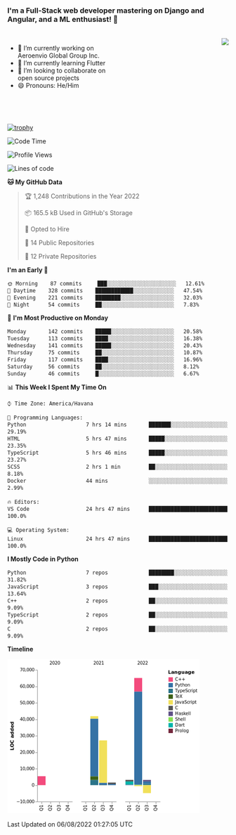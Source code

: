 ### I'm a Full-Stack web developer mastering on Django and Angular, and a ML enthusiast!  👋

<br/>

<img align="right" height="250"  src="https://media1.giphy.com/media/qgQUggAC3Pfv687qPC/giphy.gif?cid=ecf05e470ttfxgsj072btembitu1zn4ti3t3cdyg4jo5b3by&rid=giphy.gif&ct=g" />

 <div style="width:50%">
    <ul>
      <li>🔭 I’m currently working on Aeroenvio Global Group Inc.</li>
      <li>🌱 I’m currently learning Flutter</li>
      <li>👯 I’m looking to collaborate on open source projects</li>
      <li>😄 Pronouns: He/Him</li>
<!--       <li>⚡ Fun fact: I started my first professional project for a company as web dev without knowing any JS </li> -->
    </ul>
  </div>
  
<br/><br/><br/>

[![trophy](https://github-profile-trophy.vercel.app/?username=dfg-98&row=3&column=3&theme=monokai)](https://github.com/ryo-ma/github-profile-trophy)


<!--START_SECTION:waka-->
![Code Time](http://img.shields.io/badge/Code%20Time-380%20hrs%2029%20mins-blue)

![Profile Views](http://img.shields.io/badge/Profile%20Views-0-blue)

![Lines of code](https://img.shields.io/badge/From%20Hello%20World%20I%27ve%20Written-142%20Thousand%20lines%20of%20code-blue)

**🐱 My GitHub Data** 

> 🏆 1,248 Contributions in the Year 2022
 > 
> 📦 165.5 kB Used in GitHub's Storage 
 > 
> 💼 Opted to Hire
 > 
> 📜 14 Public Repositories 
 > 
> 🔑 12 Private Repositories  
 > 
**I'm an Early 🐤** 

```text
🌞 Morning    87 commits     ███░░░░░░░░░░░░░░░░░░░░░░   12.61% 
🌆 Daytime    328 commits    ████████████░░░░░░░░░░░░░   47.54% 
🌃 Evening    221 commits    ████████░░░░░░░░░░░░░░░░░   32.03% 
🌙 Night      54 commits     ██░░░░░░░░░░░░░░░░░░░░░░░   7.83%

```
📅 **I'm Most Productive on Monday** 

```text
Monday       142 commits    █████░░░░░░░░░░░░░░░░░░░░   20.58% 
Tuesday      113 commits    ████░░░░░░░░░░░░░░░░░░░░░   16.38% 
Wednesday    141 commits    █████░░░░░░░░░░░░░░░░░░░░   20.43% 
Thursday     75 commits     ██░░░░░░░░░░░░░░░░░░░░░░░   10.87% 
Friday       117 commits    ████░░░░░░░░░░░░░░░░░░░░░   16.96% 
Saturday     56 commits     ██░░░░░░░░░░░░░░░░░░░░░░░   8.12% 
Sunday       46 commits     █░░░░░░░░░░░░░░░░░░░░░░░░   6.67%

```


📊 **This Week I Spent My Time On** 

```text
⌚︎ Time Zone: America/Havana

💬 Programming Languages: 
Python                   7 hrs 14 mins       ███████░░░░░░░░░░░░░░░░░░   29.19% 
HTML                     5 hrs 47 mins       █████░░░░░░░░░░░░░░░░░░░░   23.35% 
TypeScript               5 hrs 46 mins       █████░░░░░░░░░░░░░░░░░░░░   23.27% 
SCSS                     2 hrs 1 min         ██░░░░░░░░░░░░░░░░░░░░░░░   8.18% 
Docker                   44 mins             ░░░░░░░░░░░░░░░░░░░░░░░░░   2.99%

🔥 Editors: 
VS Code                  24 hrs 47 mins      █████████████████████████   100.0%

💻 Operating System: 
Linux                    24 hrs 47 mins      █████████████████████████   100.0%

```

**I Mostly Code in Python** 

```text
Python                   7 repos             ████████░░░░░░░░░░░░░░░░░   31.82% 
JavaScript               3 repos             ███░░░░░░░░░░░░░░░░░░░░░░   13.64% 
C++                      2 repos             ██░░░░░░░░░░░░░░░░░░░░░░░   9.09% 
TypeScript               2 repos             ██░░░░░░░░░░░░░░░░░░░░░░░   9.09% 
C                        2 repos             ██░░░░░░░░░░░░░░░░░░░░░░░   9.09%

```


**Timeline**

![Chart not found](https://raw.githubusercontent.com/dfg-98/dfg-98/main/charts/bar_graph.png) 


 Last Updated on 06/08/2022 01:27:05 UTC
<!--END_SECTION:waka-->
